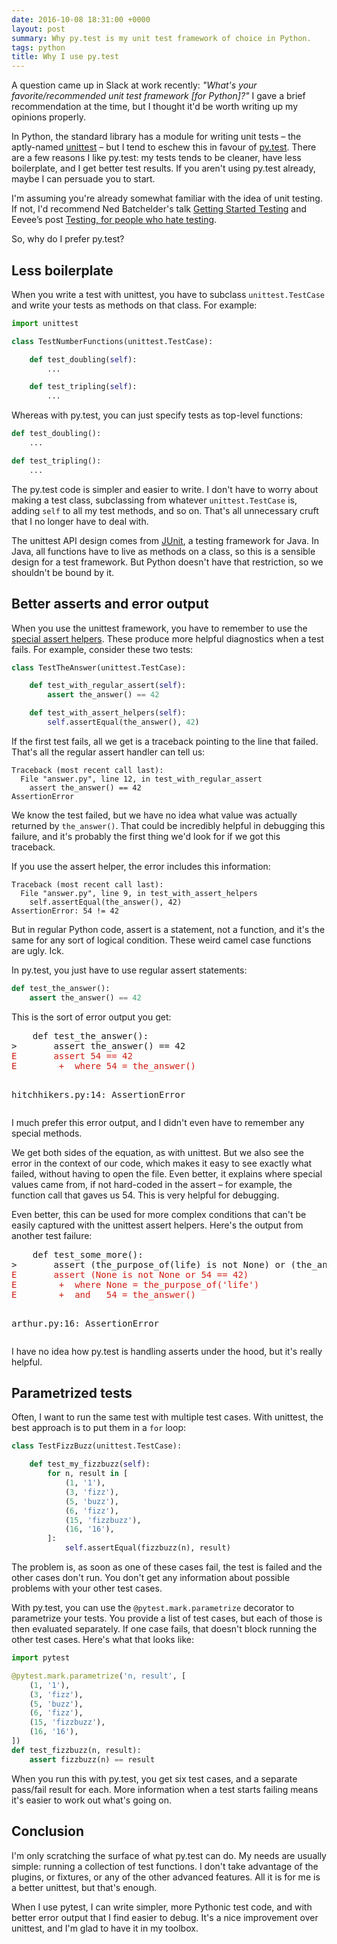 ```yaml
---
date: 2016-10-08 18:31:00 +0000
layout: post
summary: Why py.test is my unit test framework of choice in Python.
tags: python
title: Why I use py.test
---
```


A question came up in Slack at work recently: _"What's your favorite/recommended unit test framework [for Python]?"_
I gave a brief recommendation at the time, but I thought it'd be worth writing up my opinions properly.

In Python, the standard library has a module for writing unit tests &ndash; the aptly-named [unittest](https://docs.python.org/3/library/unittest.html) &ndash; but I tend to eschew this in favour of [py.test](http://pytest.org/).
There are a few reasons I like py.test: my tests tends to be cleaner, have less boilerplate, and I get better test results.
If you aren't using py.test already, maybe I can persuade you to start.

I'm assuming you're already somewhat familiar with the idea of unit testing.
If not, I'd recommend Ned Batchelder's talk [Getting Started Testing](https://www.youtube.com/watch?v=FxSsnHeWQBY) and Eevee’s post [Testing, for people who hate testing](https://eev.ee/blog/2016/08/22/testing-for-people-who-hate-testing/).

So, why do I prefer py.test?

<!-- summary -->

## Less boilerplate

When you write a test with unittest, you have to subclass `unittest.TestCase` and write your tests as methods on that class.
For example:

```python
import unittest

class TestNumberFunctions(unittest.TestCase):

    def test_doubling(self):
        ...

    def test_tripling(self):
        ...
```

Whereas with py.test, you can just specify tests as top-level functions:

```python
def test_doubling():
    ...

def test_tripling():
    ...
```

The py.test code is simpler and easier to write.
I don't have to worry about making a test class, subclassing from whatever `unittest.TestCase` is, adding `self` to all my test methods, and so on.
That's all unnecessary cruft that I no longer have to deal with.

The unittest API design comes from [JUnit](http://junit.org/), a testing framework for Java.
In Java, all functions have to live as methods on a class, so this is a sensible design for a test framework.
But Python doesn't have that restriction, so we shouldn't be bound by it.

## Better asserts and error output

When you use the unittest framework, you have to remember to use the [special assert helpers](https://docs.python.org/3/library/unittest.html#assert-methods).
These produce more helpful diagnostics when a test fails.
For example, consider these two tests:

```python
class TestTheAnswer(unittest.TestCase):

    def test_with_regular_assert(self):
        assert the_answer() == 42

    def test_with_assert_helpers(self):
        self.assertEqual(the_answer(), 42)
```

If the first test fails, all we get is a traceback pointing to the line that failed.
That's all the regular assert handler can tell us:

```
Traceback (most recent call last):
  File "answer.py", line 12, in test_with_regular_assert
    assert the_answer() == 42
AssertionError
```

We know the test failed, but we have no idea what value was actually returned by `the_answer()`.
That could be incredibly helpful in debugging this failure, and it's probably the first thing we'd look for if we got this traceback.

If you use the assert helper, the error includes this information:

```
Traceback (most recent call last):
  File "answer.py", line 9, in test_with_assert_helpers
    self.assertEqual(the_answer(), 42)
AssertionError: 54 != 42
```

But in regular Python code, assert is a statement, not a function, and it's the same for any sort of logical condition.
These weird camel case functions are ugly.
Ick.

In py.test, you just have to use regular assert statements:

```python
def test_the_answer():
    assert the_answer() == 42
```

This is the sort of error output you get:

<div class="highlight"><pre>    def test_the_answer():
&gt;       assert the_answer() == 42
<span style="color: #d01c11">E       assert 54 == 42</span>
<span style="color: #d01c11">E        +  where 54 = the_answer()</span>

hitchhikers.py:14: AssertionError
</pre></div>

I much prefer this error output, and I didn't even have to remember any special methods.

We get both sides of the equation, as with unittest.
But we also see the error in the context of our code, which makes it easy to see exactly what failed, without having to open the file.
Even better, it explains where special values came from, if not hard-coded in the assert – for example, the function call that gaves us 54.
This is very helpful for debugging.

Even better, this can be used for more complex conditions that can't be easily captured with the unittest assert helpers.
Here's the output from another test failure:

<!-- And this!! -->
<div class="highlight"><pre>    def test_some_more():
&gt;       assert (the_purpose_of(life) is not None) or (the_answer() == 42)
<span style="color: #d01c11">E       assert (None is not None or 54 == 42)</span>
<span style="color: #d01c11">E        +  where None = the_purpose_of('life')</span>
<span style="color: #d01c11">E        +  and   54 = the_answer()</span>

arthur.py:16: AssertionError
</pre></div>

I have no idea how py.test is handling asserts under the hood, but it's really helpful.

## Parametrized tests

Often, I want to run the same test with multiple test cases.
With unittest, the best approach is to put them in a `for` loop:

```python
class TestFizzBuzz(unittest.TestCase):

    def test_my_fizzbuzz(self):
        for n, result in [
            (1, '1'),
            (3, 'fizz'),
            (5, 'buzz'),
            (6, 'fizz'),
            (15, 'fizzbuzz'),
            (16, '16'),
        ]:
            self.assertEqual(fizzbuzz(n), result)
```

The problem is, as soon as one of these cases fail, the test is failed and the other cases don't run.
You don't get any information about possible problems with your other test cases.

With py.test, you can use the `@pytest.mark.parametrize` decorator to parametrize your tests.
You provide a list of test cases, but each of those is then evaluated separately.
If one case fails, that doesn't block running the other test cases.
Here's what that looks like:

```python
import pytest

@pytest.mark.parametrize('n, result', [
    (1, '1'),
    (3, 'fizz'),
    (5, 'buzz'),
    (6, 'fizz'),
    (15, 'fizzbuzz'),
    (16, '16'),
])
def test_fizzbuzz(n, result):
    assert fizzbuzz(n) == result
```

When you run this with py.test, you get six test cases, and a separate pass/fail result for each.
More information when a test starts failing means it's easier to work out what's going on.

## Conclusion

I'm only scratching the surface of what py.test can do.
My needs are usually simple: running a collection of test functions.
I don't take advantage of the plugins, or fixtures, or any of the other advanced features.
All it is for me is a better unittest, but that's enough.

When I use pytest, I can write simpler, more Pythonic test code, and with better error output that I find easier to debug.
It's a nice improvement over unittest, and I'm glad to have it in my toolbox.
